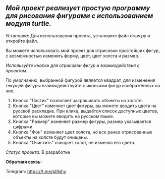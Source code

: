 ## ***Мой проект реализует простую программу для рисования фигурами с использованием модуля turtle.***

*Установка:* Для использования проекта, установите файл draw.py и откройте файл. 

Вы можете использовать мой проект для отрисовки простейших фигур, с возможностью изменять форму, цвет, цвет холста и размер.

*Используйте кнопки для отрисовки фигур и взаимодействия с проектом.*

По умолчанию, выбранной фигурой является квадрат, для изменения текущей фигуры взаимодействуйте с иконками фигур изображённых на них.  
1. Кнопка "Ластик" позволяет закрашивать объекты на холсте.
2. Кнопка "Цвет" изменяет цвет фигуры, вы можете вводить цвета на русской раскладке. При клике, выдаётся список доступных цветов, которые вы можете вводить на русском языке.
3. Кнопка "Размер" изменяет размер фигуры, размер указывается цифрами.
4. Кнопка "Фон" изменяет цвет холста, но все ранее отрисованные объекты на холсте будут очищены.
5. Кнопка "Очистить" очищает холст, не изменяя его цвета.
  
*Статус проекта:* В разработке

**Обратная связь:**

  Telegram: https://t.me/pl9shy


